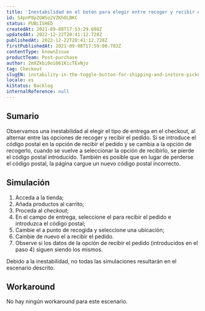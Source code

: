 ```yaml
---
title: 'Inestabilidad en el botón para elegir entre recoger y recibir el pedido'
id: 54pnP8pZGWSo2VZKhOLBKC
status: PUBLISHED
createdAt: 2021-09-08T17:53:29.698Z
updatedAt: 2022-12-22T20:41:12.728Z
publishedAt: 2022-12-22T20:41:12.728Z
firstPublishedAt: 2021-09-08T17:59:00.783Z
contentType: knownIssue
productTeam: Post-purchase
author: 2mXZkbi0oi061KicTExNjo
tag: Checkout
slugEN: instability-in-the-toggle-button-for-shipping-and-instore-pickup
locale: es
kiStatus: Backlog
internalReference: null
---
```


## Sumario

Observamos una inestabilidad al elegir el tipo de entrega en el checkout, al alternar entre las opciones de recoger y recibir el pedido. Si se introduce el código postal en la opción de recibir el pedido y se cambia a la opción de recogerlo, cuando se vuelve a seleccionar la opción de recibirlo, se pierde el código postal introducido. También es posible que en lugar de perderse el código postal, la página cargue un nuevo código postal incorrecto.


## Simulación

1. Acceda a la tienda;
2. Añada productos al carrito;
3. Proceda al _checkout_;
4. En el campo de entrega, seleccione el <i class="fas fa-toggle-on"></i> para recibir el pedido e introduzca el código postal; 
5. Cambie el <i class="fas fa-toggle-on"></i> a punto de recogida y seleccione una ubicación;
6. Cambie de nuevo el <i class="fas fa-toggle-on"></i> a recibir el pedido.
7. Observe si los datos de la opción de recibir el pedido (introducidos en el paso 4) siguen siendo los mismos.

Debido a la inestabilidad, no todas las simulaciones resultarán en el escenario descrito.


## Workaround

No hay ningún workaround para este escenario.


